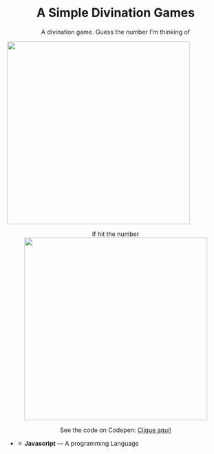 
<h1 align="center">
<br>
A Simple Divination Games
</h1>

<p align="center">A divination game. Guess the number I'm thinking of</p>

<div>
  <img align="center" src="https://i.imgur.com/mK7adxI.png" height="425">
  <br>
  <p align="center">If hit the number
  <br>
 <img align="acenter" src="https://imgur.com/ZU5BLCF.png" height="425">
</div>
<p align="center">See the code on Codepen: 
  <span><a href=https://codepen.io/Edigleyston/pen/dygrPXY">Clique aqui!</a></span></p>

- ⚛️ **Javascript** — A programming Language
